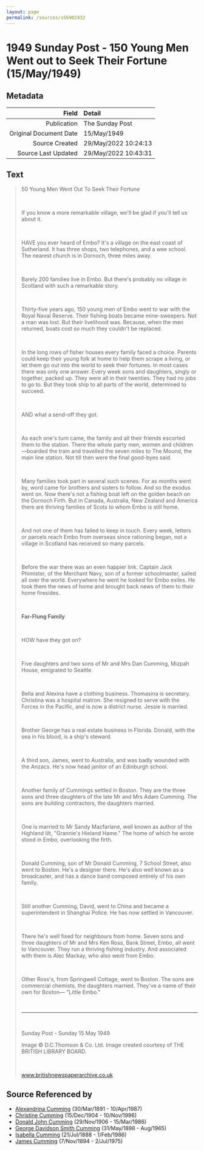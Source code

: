```yaml
---
layout: page
permalink: /sources/s56902432
---
```


# 1949 Sunday Post - 150 Young Men Went out to Seek Their Fortune (15/May/1949)

## Metadata
Field | Detail
---:|:---
Publication | The Sunday Post
Original Document Date | 15/May/1949
Source Created | 29/May/2022 10:24:13
Source Last Updated | 29/May/2022 10:43:31

## Text

> 50 Young Men Went Out To Seek Their Fortune
>
> <br/>
>
> If you know a more remarkable village, we'll be glad if you'll tell us about it.
>
> <br/>
>
> HAVE you ever heard of Embo? It's a village on the east coast of Sutherland. It has three shops, two telephones, and a wee school. The nearest church is in Dornoch, three miles away.
>
> <br/>
>
> Barely 200 families live in Embo. But there's probably no village in Scotland with such a remarkable story.
>
> <br/>
>
> Thirty-five years ago, 150 young men of Embo went to war with the Royal Naval Reserve. Their fishing boats became mine-sweepers. Not a man was lost. But their livelihood was. Because, when the men returned, boats cost so much they couldn't be replaced.
>
> <br/>
>
> In the long rows of fisher houses every family faced a choice. Parents could keep their young folk at home to help them scrape a living, or let them go out into the world to seek their fortunes. In most cases there was only one answer. Every week sons and daughters, singly or together, packed up. They were all in their twenties. They had no jobs to go to. But they took ship to all parts of the world, determined to succeed. 
>
> <br/>
>
> AND what a send-off they got.
>
> <br/>
>
> As each one's turn came, the family and all their friends escorted them to the station. There the whole party men, women and children—boarded the train and travelled the seven miles to The Mound, the main line station. Not till then were the final good-byes said.
>
> <br/>
>
> Many families took part in several such scenes. For as months went by, word came for brothers and sisters to follow. And so the exodus went on. Now there's not a fishing boat left on the golden beach on the Dornoch Firth. But in Canada, Australia, New Zealand and America there are thriving families of Scots to whom Embo is still home.
>
> <br/>
>
> And not one of them has failed to keep in touch. Every week, letters or parcels reach Embo from overseas since rationing began, not a village in Scotland has received so many parcels.
>
> <br/>
>
> Before the war there was an even happier link. Captain Jack Phimister, of the Merchant Navy, son of a former schoolmaster, sailed all over the world. Everywhere he went he looked for Embo exiles. He took them the news of home and brought back news of them to their home firesides. 
>
> <br/>
>
> **Far-Flung Family**
>
> <br/>
>
> HOW have they got on?
>
> <br/>
>
> Five daughters and two sons of Mr and Mrs Dan Cumming, Mizpah House, emigrated to Seattle.
>
> <br/>
>
> Bella and Alexina have a clothing business. Thomasina is secretary. Christina was a hospital matron. She resigned to serve with the Forces in the Pacific, and is now a district nurse. Jessie is married.
>
> <br/>
>
> Brother George has a real estate business in Florida. Donald, with the sea in his blood, is a ship's steward.
>
> <br/>
>
> A third son, James, went to Australia, and was badly wounded with the Anzacs. He's now head janitor of an Edinburgh school.
>
> <br/>
>
> Another family of Cummings settled in Boston. They are the three sons and three daughters of the late Mr and Mrs Adam Cumming. The sons are building contractors, the daughters married.
>
> <br/>
>
> One is married to Mr Sandy Macfarlane, well known as author of the Highland lilt, "Grannie's Hieland Hame." The home of which he wrote stood in Embo, overlooking the firth.
>
> <br/>
>
> Donald Cumming, son of Mr Donald Cumming, 7 School Street, also went to Boston. He's a designer there. He's also well known as a broadcaster, and has a dance band composed entirely of his own family. 
>
> <br/>
>
> Still another Cumming, David, went to China and became a superintendent in Shanghai Police. He has now settled in Vancouver.
>
> <br/>
>
> There he's well fixed for neighbours from home. Seven sons and three daughters of Mr and Mrs Ken Ross, Bank Street, Embo, all went to Vancouver. They run a thriving fishing industry. And associated with them is Alec Mackay, who also went from Embo.
>
> <br/>
>
> Other Ross's, from Springwell Cottage, went to Boston. The sons are commercial chemists, the daughters married. They've a name of their own for Boston— "Little Embo."
>
> <br/>
>
> ---
>
> <br/>
>
> Sunday Post - Sunday 15 May 1949
>
> Image © D.C.Thomson & Co. Ltd. Image created courtesy of THE BRITISH LIBRARY BOARD.
>
> <br/>
>
> www.britishnewspaperarchive.co.uk
>

## Source Referenced by

* [Alexandrina Cumming](../people/@57186713@-alexandrina-cumming-b1891-3-30-d1987-4-10.md) (30/Mar/1891 - 10/Apr/1987)
* [Christine Cumming](../people/@24328630@-christine-cumming-b1904-12-15-d1996-11-10.md) (15/Dec/1904 - 10/Nov/1996)
* [Donald John Cumming](../people/@22331378@-donald-john-cumming-b1906-11-29-d1986-3-15.md) (29/Nov/1906 - 15/Mar/1986)
* [George Davidson Smith Cumming](../people/@13773669@-george-davidson-smith-cumming-b1898-5-31-d1965-8.md) (31/May/1898 - Aug/1965)
* [Isabella Cumming](../people/@84684994@-isabella-cumming-b1888-7-21-d1986-2-1.md) (21/Jul/1888 - 1/Feb/1986)
* [James Cumming](../people/@492889@-james-cumming-b1894-11-7-d1975-7-2.md) (7/Nov/1894 - 2/Jul/1975)
